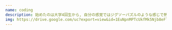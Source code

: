 ```yaml
---
name: coding
description: 始めたのは大学4回生から, 自分の感覚ではジグソーパズルのような感じで熱中すると一生やってられるくらい夢中になれます。
img: https://drive.google.com/uc?export=view&id=1EuNpnMPTcUkfMk5Njb8eFlrKgSximj6C
---
```


